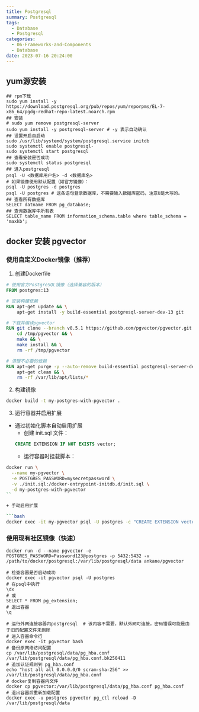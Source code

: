 ```yaml
---
title: Postgresql
summary: Postgresql
tags:
  - Database
  - Postgresql
categories:
  - 06-Frameworks-and-Components
  - Database
date: 2023-07-16 20:24:00
---
```


## yum源安装

```shell
## rpm下载
sudo yum install -y https://download.postgresql.org/pub/repos/yum/reporpms/EL-7-x86_64/pgdg-redhat-repo-latest.noarch.rpm
## 安装
# sudo yum remove postgresql-server
sudo yum install -y postgresql-server # -y 表示自动确认 
## 设置开启自启动
sudo /usr/lib/systemd/system/postgresql.service initdb
sudo systemctl enable postgresql-
sudo systemctl start postgresql
## 查看安装是否成功
sudo systemctl status postgresql
## 进入postgresql
psql -U <数据库用户名> -d <数据库名>
# 如果镜像使用默认配置（如官方镜像）：
psql -U postgres -d postgres
psql -U postgres # 这条语句登录数据库，不需要输入数据库密码，注意U是大写的。
## 查看所有数据库
SELECT datname FROM pg_database;
## 查询数据库中所有表
SELECT table_name FROM information_schema.table where table_schema = 'maxkb';
```

## docker 安装 pgvector

### 使用自定义Docker镜像（推荐）

1. 创建Dockerfile

```dockerfile
# 使用官方PostgreSQL镜像（选择兼容的版本）
FROM postgres:13

# 安装构建依赖
RUN apt-get update && \
    apt-get install -y build-essential postgresql-server-dev-13 git

# 下载并编译pgvector
RUN git clone --branch v0.5.1 https://github.com/pgvector/pgvector.git /tmp/pgvector && \
    cd /tmp/pgvector && \
    make && \
    make install && \
    rm -rf /tmp/pgvector

# 清理不必要的依赖
RUN apt-get purge -y --auto-remove build-essential postgresql-server-dev-13 git && \
    apt-get clean && \
    rm -rf /var/lib/apt/lists/*
```

2. 构建镜像

```bash
docker build -t my-postgres-with-pgvector .
```

3. 运行容器并启用扩展

+ 通过初始化脚本自动启用扩展
    - 创建 init.sql 文件：
    ```sql
    CREATE EXTENSION IF NOT EXISTS vector;
    ```
    - 运行容器时挂载脚本：
```bash
docker run \
  --name my-pgvector \
  -e POSTGRES_PASSWORD=mysecretpassword \
  -v ./init.sql:/docker-entrypoint-initdb.d/init.sql \
  -d my-postgres-with-pgvector
``

+ 手动启用扩展

```bash
docker exec -it my-pgvector psql -U postgres -c "CREATE EXTENSION vector;"
```
### 使用现有社区镜像（快速）

```shell
docker run -d --name pgvector -e POSTGRES_PASSWORD=Password123@postgres -p 5432:5432 -v /path/to/docker/postgresql:/var/lib/postgresql/data ankane/pgvector

# 检查容器是否启动成功
docker exec -it pgvector psql -U postgres
# 在psql中执行
\dx
# 或
SELECT * FROM pg_extension;
# 退出容器
\q

# 运行外网连接容器内postgresql  # 该内容不需要，默认外网可连接，密码错误可能是由于旧的配置文件未删除
# 进入容器命令行
docker exec -it pgvector bash
# 备份原网络访问配置
cp /var/lib/postgresql/data/pg_hba.conf /var/lib/postgresql/data/pg_hba.conf.bk250411
# 追加认证规则到 pg_hba.conf
echo "host all all 0.0.0.0/0 scram-sha-256" >> /var/lib/postgresql/data/pg_hba.conf
# docker复制容器内文件
docker cp pgvector:/var/lib/postgresql/data/pg_hba.conf pg_hba.conf
# 退出容器后重新加载配置
docker exec -u postgres pgvector pg_ctl reload -D /var/lib/postgresql/data
```